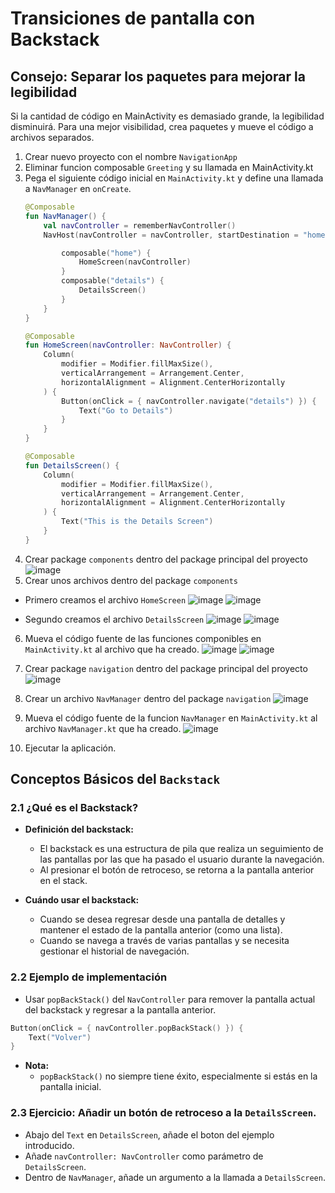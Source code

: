 # Transiciones de pantalla con Backstack

## Consejo: Separar los paquetes para mejorar la legibilidad
Si la cantidad de código en MainActivity es demasiado grande, la legibilidad disminuirá.
Para una mejor visibilidad, crea paquetes y mueve el código a archivos separados.

1. Crear nuevo proyecto con el nombre `NavigationApp`
2. Eliminar funcion composable `Greeting` y su llamada en MainActivity.kt
3. Pega el siguiente código inicial en `MainActivity.kt` y define una llamada a `NavManager` en `onCreate`.
   ```kotlin
   @Composable
   fun NavManager() {
       val navController = rememberNavController()
       NavHost(navController = navController, startDestination = "home") {

           composable("home") {
               HomeScreen(navController)
           }
           composable("details") {
               DetailsScreen()
           }
       }
   }

   @Composable
   fun HomeScreen(navController: NavController) {
       Column(
           modifier = Modifier.fillMaxSize(),
           verticalArrangement = Arrangement.Center,
           horizontalAlignment = Alignment.CenterHorizontally
       ) {
           Button(onClick = { navController.navigate("details") }) {
               Text("Go to Details")
           }
       }
   }

   @Composable
   fun DetailsScreen() {
       Column(
           modifier = Modifier.fillMaxSize(),
           verticalArrangement = Arrangement.Center,
           horizontalAlignment = Alignment.CenterHorizontally
       ) {
           Text("This is the Details Screen")
       }
   }
   ```
5. Crear package `components` dentro del package principal del proyecto
   ![image](https://github.com/user-attachments/assets/f2e86904-e07f-4246-aa20-a243e4ddb446)
6. Crear unos archivos dentro del package `components`
- Primero creamos el archivo `HomeScreen`
  ![image](https://github.com/user-attachments/assets/22516a52-10d3-47f2-8859-b1cb808de121)
  ![image](https://github.com/user-attachments/assets/11bfb61e-0021-4858-9eba-286e20753515)

- Segundo creamos el archivo `DetailsScreen`
  ![image](https://github.com/user-attachments/assets/ee397418-7563-4f2b-897d-b0139a81d142)
  ![image](https://github.com/user-attachments/assets/98143053-4e0b-4c64-b239-f91108a9d51b)

6. Mueva el código fuente de las funciones componibles en `MainActivity.kt` al archivo que ha creado.
   ![image](https://github.com/user-attachments/assets/a73b3d35-82eb-4c1e-9721-0efc40193e4e)
   ![image](https://github.com/user-attachments/assets/b0818d10-d03c-4b14-a204-908f7f8eddbc)


7. Crear package `navigation` dentro del package principal del proyecto
   ![image](https://github.com/user-attachments/assets/eb4f1984-7d98-48e5-992a-ca45625495c8)

8. Crear un archivo `NavManager` dentro del package `navigation`
   ![image](https://github.com/user-attachments/assets/616d5ac6-8995-4343-addc-f3cd38a6f237)

9. Mueva el código fuente de la funcion `NavManager` en `MainActivity.kt` al archivo `NavManager.kt` que ha creado.
   ![image](https://github.com/user-attachments/assets/035bec1e-c87e-4a69-995f-62c8df6e2f27)

10. Ejecutar la aplicación.

## Conceptos Básicos del `Backstack`

### 2.1 ¿Qué es el Backstack?

- **Definición del backstack:**  
  - El backstack es una estructura de pila que realiza un seguimiento de las pantallas por las que ha pasado el usuario durante la navegación.
  - Al presionar el botón de retroceso, se retorna a la pantalla anterior en el stack.

- **Cuándo usar el backstack:**  
  - Cuando se desea regresar desde una pantalla de detalles y mantener el estado de la pantalla anterior (como una lista).
  - Cuando se navega a través de varias pantallas y se necesita gestionar el historial de navegación.

### 2.2 Ejemplo de implementación

- Usar `popBackStack()` del `NavController` para remover la pantalla actual del backstack y regresar a la pantalla anterior.

```kotlin
Button(onClick = { navController.popBackStack() }) {
    Text("Volver")
}
```

- **Nota:**  
  - `popBackStack()` no siempre tiene éxito, especialmente si estás en la pantalla inicial.

### 2.3 Ejercicio: Añadir un botón de retroceso a la `DetailsScreen`.
- Abajo del `Text` en `DetailsScreen`, añade el boton del ejemplo introducido.
- Añade `navController: NavController` como parámetro de `DetailsScreen`.
- Dentro de `NavManager`, añade un argumento a la llamada a `DetailsScreen`.
